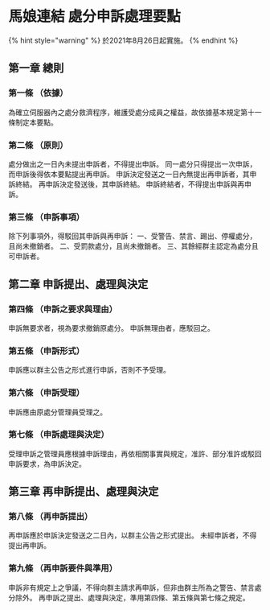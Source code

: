 # 馬娘連結 處分申訴處理要點

{% hint style="warning" %}
於2021年8月26日起實施。
{% endhint %}

## 第一章 總則

### 第一條 （依據）

為確立伺服器內之處分救濟程序，維護受處分成員之權益，故依據基本規定第十一條制定本要點。

### 第二條 （原則）

處分做出之一日內未提出申訴者，不得提出申訴。 同一處分只得提出一次申訴，而申訴後得依本要點提出再申訴。 申訴決定發送之一日內無提出再申訴者，其申訴終結。 再申訴決定發送後，其申訴終結。 申訴終結者，不得提出申訴與再申訴。

### 第三條 （申訴事項）

除下列事項外，得駁回其申訴與再申訴： 一、受警告、禁言、踢出、停權處分，且尚未撤銷者。 二、受罰款處分，且尚未撤銷者。 三、其餘經群主認定為處分且可申訴者。

## 第二章 申訴提出、處理與決定

### 第四條 （申訴之要求與理由）

申訴無要求者，視為要求撤銷原處分。 申訴無理由者，應駁回之。

### 第五條 （申訴形式）

申訴應以群主公告之形式進行申訴，否則不予受理。

### 第六條 （申訴受理）

申訴應由原處分管理員受理之。

### 第七條 （申訴處理與決定）

受理申訴之管理員應根據申訴理由，再依相關事實與規定，准許、部分准許或駁回申訴要求，為申訴決定。

## 第三章 再申訴提出、處理與決定

### 第八條 （再申訴提出）

再申訴應於申訴決定發送之二日內，以群主公告之形式提出。 未經申訴者，不得提出再申訴。

### 第九條 （再申訴要件與準用）

申訴非有規定上之爭議，不得向群主請求再申訴，但非由群主所為之警告、禁言處分除外。 再申訴之提出、處理與決定，準用第四條、第五條與第七條之規定。

